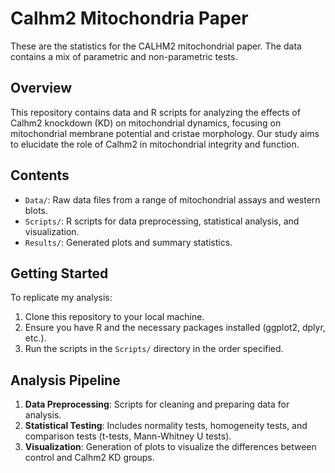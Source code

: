 # Calhm2 Mitochondria Paper

These are the statistics for the CALHM2 mitochondrial paper. The data contains a mix of parametric and non-parametric tests.

## Overview
This repository contains data and R scripts for analyzing the effects of Calhm2 knockdown (KD) on mitochondrial dynamics, focusing on mitochondrial membrane potential and cristae morphology. Our study aims to elucidate the role of Calhm2 in mitochondrial integrity and function.

## Contents
- `Data/`: Raw data files from a range of mitochondrial assays and western blots.
- `Scripts/`: R scripts for data preprocessing, statistical analysis, and visualization.
- `Results/`: Generated plots and summary statistics.

## Getting Started
To replicate my analysis:
1. Clone this repository to your local machine.
2. Ensure you have R and the necessary packages installed (ggplot2, dplyr, etc.).
3. Run the scripts in the `Scripts/` directory in the order specified.

## Analysis Pipeline
1. **Data Preprocessing**: Scripts for cleaning and preparing data for analysis.
2. **Statistical Testing**: Includes normality tests, homogeneity tests, and comparison tests (t-tests, Mann-Whitney U tests).
3. **Visualization**: Generation of plots to visualize the differences between control and Calhm2 KD groups.


